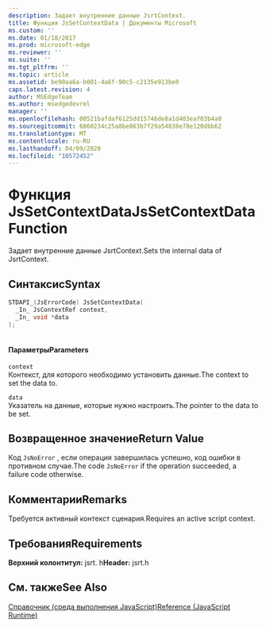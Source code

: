```yaml
---
description: Задает внутренние данные JsrtContext.
title: Функция JsSetContextData | Документы Microsoft
ms.custom: ''
ms.date: 01/18/2017
ms.prod: microsoft-edge
ms.reviewer: ''
ms.suite: ''
ms.tgt_pltfrm: ''
ms.topic: article
ms.assetid: be90aa6a-b001-4a6f-90c5-c2135e913be0
caps.latest.revision: 4
author: MSEdgeTeam
ms.author: msedgedevrel
manager: ''
ms.openlocfilehash: 00521bafdaf6125dd15746de8a1d403eaf03b4a0
ms.sourcegitcommit: 6860234c25a8be863b7f29a54838e78e120dbb62
ms.translationtype: MT
ms.contentlocale: ru-RU
ms.lasthandoff: 04/09/2020
ms.locfileid: "10572452"
---
```

# <span data-ttu-id="ec2d1-103">Функция JsSetContextData</span><span class="sxs-lookup"><span data-stu-id="ec2d1-103">JsSetContextData Function</span></span>
<span data-ttu-id="ec2d1-104">Задает внутренние данные JsrtContext.</span><span class="sxs-lookup"><span data-stu-id="ec2d1-104">Sets the internal data of JsrtContext.</span></span>  
  
## <span data-ttu-id="ec2d1-105">Синтаксис</span><span class="sxs-lookup"><span data-stu-id="ec2d1-105">Syntax</span></span>  
  
```cpp  
STDAPI_(JsErrorCode) JsSetContextData(  
  _In_ JsContextRef context,  
  _In_ void *data  
);  
  
```  
  
#### <span data-ttu-id="ec2d1-106">Параметры</span><span class="sxs-lookup"><span data-stu-id="ec2d1-106">Parameters</span></span>  
 `context`  
 <span data-ttu-id="ec2d1-107">Контекст, для которого необходимо установить данные.</span><span class="sxs-lookup"><span data-stu-id="ec2d1-107">The context to set the data to.</span></span>  
  
 `data`  
 <span data-ttu-id="ec2d1-108">Указатель на данные, которые нужно настроить.</span><span class="sxs-lookup"><span data-stu-id="ec2d1-108">The pointer to the data to be set.</span></span>  
  
## <span data-ttu-id="ec2d1-109">Возвращенное значение</span><span class="sxs-lookup"><span data-stu-id="ec2d1-109">Return Value</span></span>  
 <span data-ttu-id="ec2d1-110">Код `JsNoError` , если операция завершилась успешно, код ошибки в противном случае.</span><span class="sxs-lookup"><span data-stu-id="ec2d1-110">The code `JsNoError` if the operation succeeded, a failure code otherwise.</span></span>  
  
## <span data-ttu-id="ec2d1-111">Комментарии</span><span class="sxs-lookup"><span data-stu-id="ec2d1-111">Remarks</span></span>  
 <span data-ttu-id="ec2d1-112">Требуется активный контекст сценария.</span><span class="sxs-lookup"><span data-stu-id="ec2d1-112">Requires an active script context.</span></span>  
  
## <span data-ttu-id="ec2d1-113">Требования</span><span class="sxs-lookup"><span data-stu-id="ec2d1-113">Requirements</span></span>  
 <span data-ttu-id="ec2d1-114">**Верхний колонтитул:** jsrt. h</span><span class="sxs-lookup"><span data-stu-id="ec2d1-114">**Header:** jsrt.h</span></span>  
  
## <span data-ttu-id="ec2d1-115">См. также</span><span class="sxs-lookup"><span data-stu-id="ec2d1-115">See Also</span></span>  
 [<span data-ttu-id="ec2d1-116">Справочник (среда выполнения JavaScript)</span><span class="sxs-lookup"><span data-stu-id="ec2d1-116">Reference (JavaScript Runtime)</span></span>](../chakra-hosting/reference-javascript-runtime.md)